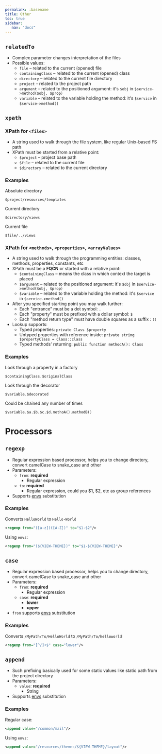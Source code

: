 ```yaml
---
permalink: :basename
title: Other
toc: true
sidebar:
   nav: "docs"
---
```


## `relatedTo`

- Complex parameter changes interpretation of the files
- Possible values:
    - `file` – related to the current (opened) file
    - `containingClass` – related to the current (opened) class
    - `directory` – related to the current file directory
    - `project` – related to the project path
    - `argument` – related to the positioned argument: it's `$obj` in `$service->method($obj, $prop)`
    - `variable` – related to the variable holding the method: it's `$service` in `$service->method()`

## `xpath`

### XPath for `<files>`

- A string used to walk through the file system, like regular Unix-based FS path
- XPath must be started from a relative point:
    - `$project` – project base path
    - `$file` – related to the current file
    - `$directory` – related to the current directory

### Examples

Absolute directory
```
$project/resources/templates
```
Current directory
```
$directory/views
```
Current file
```
$file/../views
```

### XPath for `<methods>`, `<properties>`, `<arrayValues>`
- A string used to walk through the programming entities: classes, methods, properties, constants, etc
- XPath must be a **FQCN** or started with a relative point:
    - `$containingClass` – means the class in which context the target is placed
    - `$argument` – related to the positioned argument: it's `$obj` in `$service->method($obj, $prop)`
    - `$variable` – related to the variable holding the method: it's `$service` in `$service->method()`
- After you specified starting point you may walk further:
    - Each "entrance" must be a dot symbol: `.`
    - Each "property" must be prefixed with a dollar symbol: `$`
    - Each "method return type" must have double squares as a suffix : `()`
- Lookup supports:
    - Typed properties: `private Class $property`
    - Untyped properties with reference inside: `private string $propertyClass = Class::class`
    - Typed methods' returning: `public function methodA(): Class`

### Examples

Look through a property in a factory
```
$containingClass.$originalClass
```

Look through the decorator
```
$variable.$decorated
```

Could be chained any number of times
```
$variable.$a.$b.$c.$d.methoA().methodB()
```

# Processors

## `regexp`

- Regular expression based processor, helps you to change directory, convert camelCase to snake_case and other
- Parameters:
    - `from`: **required**
        - Regular expression
    - `to`: **required**
        - Regular expression, could you \$1, \$2, etc as group references
- Supports [envs](/envs) substitution

### Examples

Converts `HelloWorld` to `Hello-World`
```xml
<regexp from="([a-z])([A-Z])" to="$1-$2"/>
```

Using `envs`:
```xml
<regexp from="(${VIEW-THEME})" to="$1-${VIEW-THEME}"/>
```

## `case`

- Regular expression based processor, helps you to change directory, convert camelCase to snake_case and other
- Parameters:
    - `from`: **required**
        - Regular expression
    - `case`: **required**
        - **lower**
        - **upper**
- `from` supports [envs](/envs) substitution

### Examples

Converts `/MyPath/To/HelloWorld` to `/MyPath/To/helloworld`
```xml
<regexp from="[^/]+$" case="lower"/>
```

## `append`

- Such prefixing basically used for some static values like static path from the project directory
- Parameters:
    - `value`: **required**
        - String
- Supports [envs](/envs) substitution

### Examples

Regular case:
```xml
<append value="/common/mail"/>
```

Using `envs`:
```xml
<append value="/resources/themes/${VIEW-THEME}/layout"/>
```
